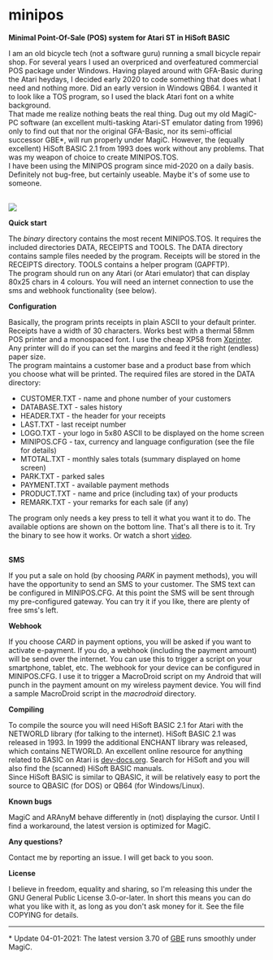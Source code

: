 # minipos
<b>Minimal Point-Of-Sale (POS) system for Atari ST in HiSoft BASIC</b>

I am an old bicycle tech (not a software guru) running a small bicycle repair shop.
For several years I used an overpriced and overfeatured commercial POS package under Windows. Having played around with GFA-Basic during the Atari heydays, I decided early 2020 to code something that does what I need and nothing more.
Did an early version in Windows QB64. I wanted it to look like a TOS program, so I used the black Atari font on a white background.
<br>That made me realize nothing beats the real thing. Dug out my old MagiC-PC software (an excellent multi-tasking Atari-ST emulator dating from 1996) only to find out that nor the original GFA-Basic, nor its semi-official successor GBE*, will run properly under MagiC. 
However, the (equally excellent) HiSoft BASIC 2.1 from 1993 does work without any problems. That was my weapon of choice to create MINIPOS.TOS.
<br>I have been using the MINIPOS program since mid-2020 on a daily basis. Definitely not bug-free, but certainly useable. Maybe it's of some use to someone.

<br><img src="https://github.com/winterhard/minipos/blob/main/image/screenshot.jpg">

<b>Quick start</b>

The <i>binary</i> directory contains the most recent MINIPOS.TOS. It requires the included directories DATA, RECEIPTS and TOOLS. 
The DATA directory contains sample files needed by the program.
Receipts will be stored in the RECEIPTS directory. TOOLS contains a helper program (GAPFTP).
<br>The program should run on any Atari (or Atari emulator) that can display 80x25 chars in 4 colours. You will need an internet connection to use the sms and webhook functionality (see below).

<b>Configuration</b>

Basically, the program prints receipts in plain ASCII to your default printer. Receipts have a width of 30 characters. Works best with a thermal 58mm POS printer and a monospaced font. I use the cheap XP58 from <a href="https://www.xprintertech.com/">Xprinter</a>. Any printer will do if you can set the margins and feed it the right (endless) paper size.
<br>The program maintains a customer base and a product base from which you choose what will be printed. The required files are stored in the DATA directory:
<ul>
<li>CUSTOMER.TXT - name and phone number of your customers
<li>DATABASE.TXT - sales history
<li>HEADER.TXT - the header for your receipts
<li>LAST.TXT - last receipt number
<li>LOGO.TXT - your logo in 5x80 ASCII to be displayed on the home screen
<li>MINIPOS.CFG - tax, currency and language configuration (see the file for details)
<li>MTOTAL.TXT - monthly sales totals (summary displayed on home screen)
<li>PARK.TXT - parked sales
<li>PAYMENT.TXT - available payment methods
<li>PRODUCT.TXT - name and price (including tax) of your products
<li>REMARK.TXT - your remarks for each sale (if any)
</ul>
The program only needs a key press to tell it what you want it to do. The available options are shown on the bottom line. That's all there is to it. Try the binary to see how it works. Or watch a short 
<a href="https://www.youtube.com/watch?v=CBsLJ-SIWyk" target="_blank">video</a>.

<br><b>SMS</b>

If you put a sale on hold (by choosing <i>PARK</i> in payment methods), you will have the opportunity to send an SMS to your customer. The SMS text can be configured in MINIPOS.CFG. At this point the SMS will be sent through my pre-configured gateway. You can try it if you like, there are plenty of free sms's left.

<b>Webhook</b>

If you choose <i>CARD</i> in payment options, you will be asked if you want to activate e-payment. If you do, a webhook (including the payment amount) will be send over the internet. You can use this to trigger a script on your smartphone, tablet, etc. The webhook for your device can be configured in MINIPOS.CFG. I use it to trigger a MacroDroid script on my Android that will punch in the payment amount on my wireless payment device. You will find a sample MacroDroid script in the <i>macrodroid</i> directory.

<b>Compiling</b>

To compile the source you will need HiSoft BASIC 2.1 for Atari with the NETWORLD library (for talking to the internet).
HiSoft BASIC 2.1 was released in 1993. In 1999 the additional ENCHANT library was released, which contains NETWORLD.
An excellent online resource for anything related to BASIC on Atari is <a href="https://docs.dev-docs.org/">dev-docs.org</a>. Search for HiSoft and you will also find the (scanned) HiSoft BASIC manuals.
<br>Since HiSoft BASIC is similar to QBASIC, it will be relatively easy to port the source to QBASIC (for DOS) or QB64 (for Windows/Linux).

<b>Known bugs</b>

MagiC and ARAnyM behave differently in (not) displaying the cursor. Until I find a workaround, the latest version is optimized for MagiC.

<b>Any questions?</b>

Contact me by reporting an issue. I will get back to you soon.

<b>License</b>

I believe in freedom, equality and sharing, so I'm releasing this under the GNU General Public License 3.0-or-later. In short this means you can do what you like with it, as long as you don't ask money for it. See the file COPYING for details.

<hr>
* Update 04-01-2021: The latest version 3.70 of <a href="http://gfabasic.net">GBE</a> runs smoothly under MagiC.
